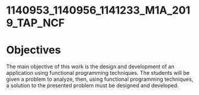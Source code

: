 # 1140953_1140956_1141233_M1A_2019_TAP_NCF

# Objectives 
The main objective of this work is the design and development of an application using functional programming techniques.
The students will be given a problem to analyze, then, using functional programming techniques, a solution to the presented problem must be designed and developed.
